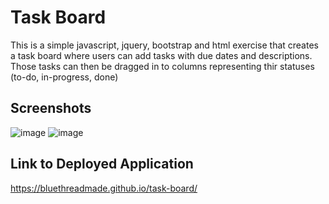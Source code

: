 # Task Board
This is a simple javascript, jquery, bootstrap and html exercise that creates a task board where users can add tasks with due dates and descriptions. Those tasks can then be dragged in to columns representing thir statuses (to-do, in-progress, done)

## Screenshots
![image](https://github.com/bluethreadmade/task-board/assets/169301676/72b32b3e-7c5d-487f-844f-e9c98fa8b253)
![image](https://github.com/bluethreadmade/task-board/assets/169301676/6f321097-25ff-4c24-9f20-ae7e3dbf1c0c)

## Link to Deployed Application
https://bluethreadmade.github.io/task-board/
